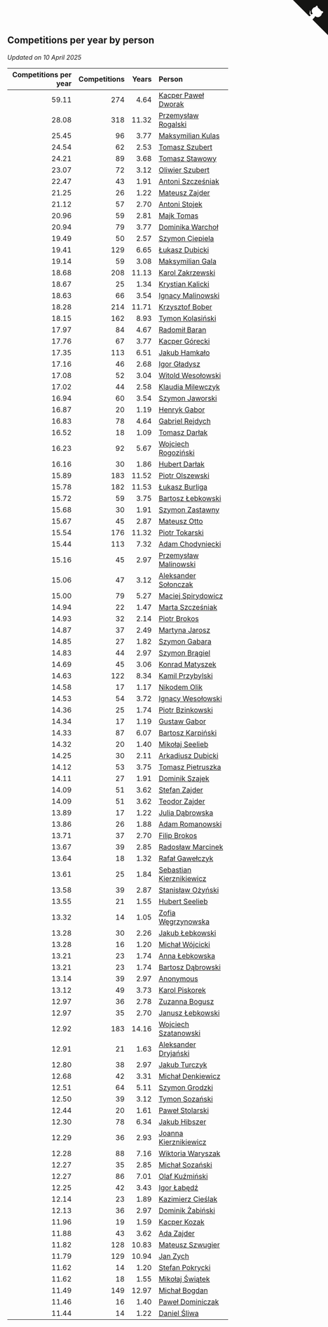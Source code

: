 ## Competitions per year by person

*Updated on 10 April 2025*

| Competitions per year | Competitions | Years | Person |
| ---: | ---: | ---: | :--- |
| 59.11 | 274 | 4.64 | [Kacper Paweł Dworak](https://www.worldcubeassociation.org/persons/2020DWOR01) |
| 28.08 | 318 | 11.32 | [Przemysław Rogalski](https://www.worldcubeassociation.org/persons/2013ROGA02) |
| 25.45 | 96 | 3.77 | [Maksymilian Kulas](https://www.worldcubeassociation.org/persons/2021KULA02) |
| 24.54 | 62 | 2.53 | [Tomasz Szubert](https://www.worldcubeassociation.org/persons/2022SZUB02) |
| 24.21 | 89 | 3.68 | [Tomasz Stawowy](https://www.worldcubeassociation.org/persons/2021STAW01) |
| 23.07 | 72 | 3.12 | [Oliwier Szubert](https://www.worldcubeassociation.org/persons/2022SZUB01) |
| 22.47 | 43 | 1.91 | [Antoni Szcześniak](https://www.worldcubeassociation.org/persons/2023SZCZ04) |
| 21.25 | 26 | 1.22 | [Mateusz Zajder](https://www.worldcubeassociation.org/persons/2024ZAJD01) |
| 21.12 | 57 | 2.70 | [Antoni Stojek](https://www.worldcubeassociation.org/persons/2022STOJ03) |
| 20.96 | 59 | 2.81 | [Majk Tomas](https://www.worldcubeassociation.org/persons/2022TOMA05) |
| 20.94 | 79 | 3.77 | [Dominika Warchoł](https://www.worldcubeassociation.org/persons/2021WARC01) |
| 19.49 | 50 | 2.57 | [Szymon Ciepiela](https://www.worldcubeassociation.org/persons/2022CIEP01) |
| 19.41 | 129 | 6.65 | [Łukasz Dubicki](https://www.worldcubeassociation.org/persons/2018DUBI01) |
| 19.14 | 59 | 3.08 | [Maksymilian Gala](https://www.worldcubeassociation.org/persons/2022GALA01) |
| 18.68 | 208 | 11.13 | [Karol Zakrzewski](https://www.worldcubeassociation.org/persons/2014ZAKR01) |
| 18.67 | 25 | 1.34 | [Krystian Kalicki](https://www.worldcubeassociation.org/persons/2023KALI10) |
| 18.63 | 66 | 3.54 | [Ignacy Malinowski](https://www.worldcubeassociation.org/persons/2021MALI02) |
| 18.28 | 214 | 11.71 | [Krzysztof Bober](https://www.worldcubeassociation.org/persons/2013BOBE01) |
| 18.15 | 162 | 8.93 | [Tymon Kolasiński](https://www.worldcubeassociation.org/persons/2016KOLA02) |
| 17.97 | 84 | 4.67 | [Radomił Baran](https://www.worldcubeassociation.org/persons/2020BARA02) |
| 17.76 | 67 | 3.77 | [Kacper Górecki](https://www.worldcubeassociation.org/persons/2021GORE01) |
| 17.35 | 113 | 6.51 | [Jakub Hamkało](https://www.worldcubeassociation.org/persons/2018HAMK01) |
| 17.16 | 46 | 2.68 | [Igor Gładysz](https://www.worldcubeassociation.org/persons/2022GLAD01) |
| 17.08 | 52 | 3.04 | [Witold Wesołowski](https://www.worldcubeassociation.org/persons/2022WESO01) |
| 17.02 | 44 | 2.58 | [Klaudia Milewczyk](https://www.worldcubeassociation.org/persons/2022MILE05) |
| 16.94 | 60 | 3.54 | [Szymon Jaworski](https://www.worldcubeassociation.org/persons/2021JAWO01) |
| 16.87 | 20 | 1.19 | [Henryk Gabor](https://www.worldcubeassociation.org/persons/2024GABO02) |
| 16.83 | 78 | 4.64 | [Gabriel Rejdych](https://www.worldcubeassociation.org/persons/2020REJD01) |
| 16.52 | 18 | 1.09 | [Tomasz Darłak](https://www.worldcubeassociation.org/persons/2024DARL01) |
| 16.23 | 92 | 5.67 | [Wojciech Rogoziński](https://www.worldcubeassociation.org/persons/2019ROGO04) |
| 16.16 | 30 | 1.86 | [Hubert Darłak](https://www.worldcubeassociation.org/persons/2023DARL03) |
| 15.89 | 183 | 11.52 | [Piotr Olszewski](https://www.worldcubeassociation.org/persons/2013OLSZ02) |
| 15.78 | 182 | 11.53 | [Łukasz Burliga](https://www.worldcubeassociation.org/persons/2013BURL01) |
| 15.72 | 59 | 3.75 | [Bartosz Łebkowski](https://www.worldcubeassociation.org/persons/2021LEBK01) |
| 15.68 | 30 | 1.91 | [Szymon Zastawny](https://www.worldcubeassociation.org/persons/2023ZAST01) |
| 15.67 | 45 | 2.87 | [Mateusz Otto](https://www.worldcubeassociation.org/persons/2022OTTO01) |
| 15.54 | 176 | 11.32 | [Piotr Tokarski](https://www.worldcubeassociation.org/persons/2013TOKA01) |
| 15.44 | 113 | 7.32 | [Adam Chodyniecki](https://www.worldcubeassociation.org/persons/2017CHOD02) |
| 15.16 | 45 | 2.97 | [Przemysław Malinowski](https://www.worldcubeassociation.org/persons/2022MALI01) |
| 15.06 | 47 | 3.12 | [Aleksander Sołonczak](https://www.worldcubeassociation.org/persons/2022SOLO01) |
| 15.00 | 79 | 5.27 | [Maciej Spirydowicz](https://www.worldcubeassociation.org/persons/2020SPIR01) |
| 14.94 | 22 | 1.47 | [Marta Szcześniak](https://www.worldcubeassociation.org/persons/2023SZCZ07) |
| 14.93 | 32 | 2.14 | [Piotr Brokos](https://www.worldcubeassociation.org/persons/2023BROK01) |
| 14.87 | 37 | 2.49 | [Martyna Jarosz](https://www.worldcubeassociation.org/persons/2022JARO01) |
| 14.85 | 27 | 1.82 | [Szymon Gabara](https://www.worldcubeassociation.org/persons/2023GABA01) |
| 14.83 | 44 | 2.97 | [Szymon Brągiel](https://www.worldcubeassociation.org/persons/2022BRAG03) |
| 14.69 | 45 | 3.06 | [Konrad Matyszek](https://www.worldcubeassociation.org/persons/2022MATY02) |
| 14.63 | 122 | 8.34 | [Kamil Przybylski](https://www.worldcubeassociation.org/persons/2016PRZY01) |
| 14.58 | 17 | 1.17 | [Nikodem Olik](https://www.worldcubeassociation.org/persons/2024OLIK01) |
| 14.53 | 54 | 3.72 | [Ignacy Wesołowski](https://www.worldcubeassociation.org/persons/2021WESO01) |
| 14.36 | 25 | 1.74 | [Piotr Bzinkowski](https://www.worldcubeassociation.org/persons/2023BZIN01) |
| 14.34 | 17 | 1.19 | [Gustaw Gabor](https://www.worldcubeassociation.org/persons/2024GABO01) |
| 14.33 | 87 | 6.07 | [Bartosz Karpiński](https://www.worldcubeassociation.org/persons/2019KARP03) |
| 14.32 | 20 | 1.40 | [Mikołaj Seelieb](https://www.worldcubeassociation.org/persons/2023SEEL04) |
| 14.25 | 30 | 2.11 | [Arkadiusz Dubicki](https://www.worldcubeassociation.org/persons/2023DUBI01) |
| 14.12 | 53 | 3.75 | [Tomasz Pietruszka](https://www.worldcubeassociation.org/persons/2021PIET01) |
| 14.11 | 27 | 1.91 | [Dominik Szajek](https://www.worldcubeassociation.org/persons/2023SZAJ01) |
| 14.09 | 51 | 3.62 | [Stefan Zajder](https://www.worldcubeassociation.org/persons/2021ZAJD02) |
| 14.09 | 51 | 3.62 | [Teodor Zajder](https://www.worldcubeassociation.org/persons/2021ZAJD03) |
| 13.89 | 17 | 1.22 | [Julia Dąbrowska](https://www.worldcubeassociation.org/persons/2024DABR01) |
| 13.86 | 26 | 1.88 | [Adam Romanowski](https://www.worldcubeassociation.org/persons/2023ROMA10) |
| 13.71 | 37 | 2.70 | [Filip Brokos](https://www.worldcubeassociation.org/persons/2022BROK03) |
| 13.67 | 39 | 2.85 | [Radosław Marcinek](https://www.worldcubeassociation.org/persons/2022MARC05) |
| 13.64 | 18 | 1.32 | [Rafał Gawełczyk](https://www.worldcubeassociation.org/persons/2023GAWE01) |
| 13.61 | 25 | 1.84 | [Sebastian Kierznikiewicz](https://www.worldcubeassociation.org/persons/2023KIER02) |
| 13.58 | 39 | 2.87 | [Stanisław Ożyński](https://www.worldcubeassociation.org/persons/2022OZYN01) |
| 13.55 | 21 | 1.55 | [Hubert Seelieb](https://www.worldcubeassociation.org/persons/2023SEEL02) |
| 13.32 | 14 | 1.05 | [Zofia Węgrzynowska](https://www.worldcubeassociation.org/persons/2024WEGR01) |
| 13.28 | 30 | 2.26 | [Jakub Łebkowski](https://www.worldcubeassociation.org/persons/2023LEBK01) |
| 13.28 | 16 | 1.20 | [Michał Wójcicki](https://www.worldcubeassociation.org/persons/2024WOJC01) |
| 13.21 | 23 | 1.74 | [Anna Łebkowska](https://www.worldcubeassociation.org/persons/2023LEBK04) |
| 13.21 | 23 | 1.74 | [Bartosz Dąbrowski](https://www.worldcubeassociation.org/persons/2023DABR07) |
| 13.14 | 39 | 2.97 | [Anonymous](https://www.worldcubeassociation.org/persons/2022ANON03) |
| 13.12 | 49 | 3.73 | [Karol Piskorek](https://www.worldcubeassociation.org/persons/2021PISK01) |
| 12.97 | 36 | 2.78 | [Zuzanna Bogusz](https://www.worldcubeassociation.org/persons/2022BOGU01) |
| 12.97 | 35 | 2.70 | [Janusz Łebkowski](https://www.worldcubeassociation.org/persons/2022LEBK01) |
| 12.92 | 183 | 14.16 | [Wojciech Szatanowski](https://www.worldcubeassociation.org/persons/2011SZAT01) |
| 12.91 | 21 | 1.63 | [Aleksander Dryjański](https://www.worldcubeassociation.org/persons/2023DRYJ01) |
| 12.80 | 38 | 2.97 | [Jakub Turczyk](https://www.worldcubeassociation.org/persons/2022TURC02) |
| 12.68 | 42 | 3.31 | [Michał Denkiewicz](https://www.worldcubeassociation.org/persons/2021DENK01) |
| 12.51 | 64 | 5.11 | [Szymon Grodzki](https://www.worldcubeassociation.org/persons/2020GROD01) |
| 12.50 | 39 | 3.12 | [Tymon Sozański](https://www.worldcubeassociation.org/persons/2022SOZA01) |
| 12.44 | 20 | 1.61 | [Paweł Stolarski](https://www.worldcubeassociation.org/persons/2023STOL04) |
| 12.30 | 78 | 6.34 | [Jakub Hibszer](https://www.worldcubeassociation.org/persons/2018HIBS01) |
| 12.29 | 36 | 2.93 | [Joanna Kierznikiewicz](https://www.worldcubeassociation.org/persons/2022KIER01) |
| 12.28 | 88 | 7.16 | [Wiktoria Waryszak](https://www.worldcubeassociation.org/persons/2018WARY01) |
| 12.27 | 35 | 2.85 | [Michał Sozański](https://www.worldcubeassociation.org/persons/2022SOZA02) |
| 12.27 | 86 | 7.01 | [Olaf Kuźmiński](https://www.worldcubeassociation.org/persons/2018KUZM02) |
| 12.25 | 42 | 3.43 | [Igor Łabędź](https://www.worldcubeassociation.org/persons/2021LABE01) |
| 12.14 | 23 | 1.89 | [Kazimierz Cieślak](https://www.worldcubeassociation.org/persons/2023CIES01) |
| 12.13 | 36 | 2.97 | [Dominik Żabiński](https://www.worldcubeassociation.org/persons/2022ZABI01) |
| 11.96 | 19 | 1.59 | [Kacper Kozak](https://www.worldcubeassociation.org/persons/2023KOZA05) |
| 11.88 | 43 | 3.62 | [Ada Zajder](https://www.worldcubeassociation.org/persons/2021ZAJD01) |
| 11.82 | 128 | 10.83 | [Mateusz Szwugier](https://www.worldcubeassociation.org/persons/2014SZWU01) |
| 11.79 | 129 | 10.94 | [Jan Zych](https://www.worldcubeassociation.org/persons/2014ZYCH01) |
| 11.62 | 14 | 1.20 | [Stefan Pokrycki](https://www.worldcubeassociation.org/persons/2024POKR01) |
| 11.62 | 18 | 1.55 | [Mikołaj Świątek](https://www.worldcubeassociation.org/persons/2023SWIA01) |
| 11.49 | 149 | 12.97 | [Michał Bogdan](https://www.worldcubeassociation.org/persons/2012BOGD01) |
| 11.46 | 16 | 1.40 | [Paweł Dominiczak](https://www.worldcubeassociation.org/persons/2023DOMI21) |
| 11.44 | 14 | 1.22 | [Daniel Śliwa](https://www.worldcubeassociation.org/persons/2024SLIW01) |


<a href="https://github.com/maxidragon/wca_statistics_pl" class="github-corner" aria-label="View source on Github"><svg width="80" height="80" viewBox="0 0 250 250" style="fill:#151513; color:#fff; position: absolute; top: 0; border: 0; right: 0;" aria-hidden="true"><path d="M0,0 L115,115 L130,115 L142,142 L250,250 L250,0 Z"></path><path d="M128.3,109.0 C113.8,99.7 119.0,89.6 119.0,89.6 C122.0,82.7 120.5,78.6 120.5,78.6 C119.2,72.0 123.4,76.3 123.4,76.3 C127.3,80.9 125.5,87.3 125.5,87.3 C122.9,97.6 130.6,101.9 134.4,103.2" fill="currentColor" style="transform-origin: 130px 106px;" class="octo-arm"></path><path d="M115.0,115.0 C114.9,115.1 118.7,116.5 119.8,115.4 L133.7,101.6 C136.9,99.2 139.9,98.4 142.2,98.6 C133.8,88.0 127.5,74.4 143.8,58.0 C148.5,53.4 154.0,51.2 159.7,51.0 C160.3,49.4 163.2,43.6 171.4,40.1 C171.4,40.1 176.1,42.5 178.8,56.2 C183.1,58.6 187.2,61.8 190.9,65.4 C194.5,69.0 197.7,73.2 200.1,77.6 C213.8,80.2 216.3,84.9 216.3,84.9 C212.7,93.1 206.9,96.0 205.4,96.6 C205.1,102.4 203.0,107.8 198.3,112.5 C181.9,128.9 168.3,122.5 157.7,114.1 C157.9,116.9 156.7,120.9 152.7,124.9 L141.0,136.5 C139.8,137.7 141.6,141.9 141.8,141.8 Z" fill="currentColor" class="octo-body"></path></svg></a><style>.github-corner:hover .octo-arm{animation:octocat-wave 560ms ease-in-out}@keyframes octocat-wave{0%,100%{transform:rotate(0)}20%,60%{transform:rotate(-25deg)}40%,80%{transform:rotate(10deg)}}@media (max-width:500px){.github-corner:hover .octo-arm{animation:none}.github-corner .octo-arm{animation:octocat-wave 560ms ease-in-out}}</style>
